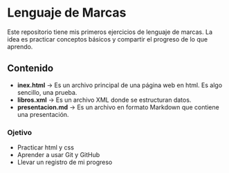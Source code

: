 # Lenguaje de Marcas

Este repositorio tiene mis primeros ejercicios de lenguaje de marcas.
La idea es practicar conceptos básicos y compartir el progreso de lo que aprendo.

## Contenido

- **inex.html** -> Es un archivo principal de una página web en html. Es algo sencillo, una prueba.
- **libros.xml** -> Es un archivo XML donde se estructuran datos.
- **presentacion.md** -> Es un archivo en formato Markdown que contiene una presentación.

### Ojetivo

- Practicar html y css
- Aprender a usar Git y GitHub
- Llevar un registro de mi progreso 
